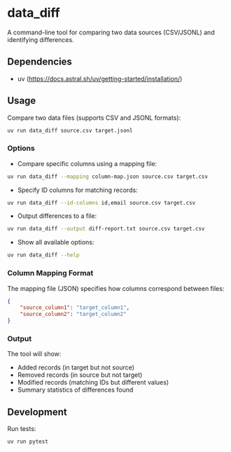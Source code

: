 # data_diff

A command-line tool for comparing two data sources (CSV/JSONL) and identifying differences.

## Dependencies

 - uv (https://docs.astral.sh/uv/getting-started/installation/)

## Usage

Compare two data files (supports CSV and JSONL formats):

```bash
uv run data_diff source.csv target.jsonl
```

### Options

- Compare specific columns using a mapping file:
```bash
uv run data_diff --mapping column-map.json source.csv target.csv
```

- Specify ID columns for matching records:
```bash
uv run data_diff --id-columns id,email source.csv target.csv
```

- Output differences to a file:
```bash
uv run data_diff --output diff-report.txt source.csv target.csv
```

- Show all available options:
```bash
uv run data_diff --help
```

### Column Mapping Format

The mapping file (JSON) specifies how columns correspond between files:

```json
{
    "source_column1": "target_column1",
    "source_column2": "target_column2"
}
```

### Output

The tool will show:
- Added records (in target but not source)
- Removed records (in source but not target)
- Modified records (matching IDs but different values)
- Summary statistics of differences found

## Development

Run tests:
```bash
uv run pytest
```
